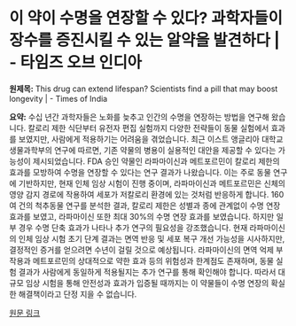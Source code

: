 # 이 약이 수명을 연장할 수 있다? 과학자들이 장수를 증진시킬 수 있는 알약을 발견하다 | - 타임즈 오브 인디아

**원제목:** This drug can extend lifespan? Scientists find a pill that may boost longevity | - Times of India

**요약:** 수십 년간 과학자들은 노화를 늦추고 인간의 수명을 연장하는 방법을 연구해 왔습니다. 칼로리 제한 식단부터 유전자 편집 실험까지 다양한 전략들이 동물 실험에서 효과를 보였지만, 사람에게 적용하기는 어려움을 겪었습니다.  최근 이스트 앵글리아 대학교 생물과학부의 연구에 따르면, 기존 약물의 병용이 실용적인 대안을 제공할 수 있다는 가능성이 제시되었습니다.  FDA 승인 약물인 라파마이신과 메트포르민이 칼로리 제한의 효과를 모방하여 수명을 연장할 수 있다는 연구 결과가 나왔습니다. 이는 주로 동물 연구에 기반하지만, 현재 인체 임상 시험이 진행 중이며,  라파마이신과 메트포르민은 신체의 영양 감지 경로에 작용하여 세포가 저칼로리 환경에 있는 것처럼 반응하게 합니다.  160여 건의 척추동물 연구를 분석한 결과, 칼로리 제한은 성별과 종에 관계없이 수명 연장 효과를 보였고, 라파마이신 또한 최대 30%의 수명 연장 효과를 보였습니다. 하지만 일부 경우 수명 단축 효과가 나타나 추가 연구의 필요성을 강조했습니다.  현재 라파마이신의 인체 임상 시험 초기 단계 결과는 면역 반응 및 세포 복구 개선 가능성을 시사하지만,  결정적인 증거를 얻으려면 수년이 걸릴 것으로 예상됩니다. 라파마이신의 면역 억제 부작용과 메트포르민의 상대적으로 약한 효과 등의 위험성과 한계점도 존재하며, 동물 실험 결과가 사람에게 동일하게 적용될지는 추가 연구를 통해 확인해야 합니다. 따라서 대규모 임상 시험을 통해 안전성과 효과가 입증될 때까지는 이 약물들이 수명 연장의 확실한 해결책이라고 단정 지을 수 없습니다.

[원문 링크](https://timesofindia.indiatimes.com/life-style/health-fitness/health-news/this-drug-can-extend-lifespan-scientists-find-a-pill-that-may-boost-longevity/articleshow/122809479.cms)
